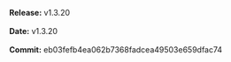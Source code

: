 **Release:** 
v1.3.20
<br><br>**Date:** 
v1.3.20
<br><br>**Commit:** 
eb03fefb4ea062b7368fadcea49503e659dfac74
